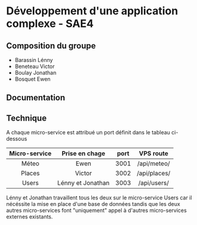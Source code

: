 # Développement d'une application complexe - SAE4

## Composition du groupe

- Barassin Lénny
- Beneteau Victor
- Boulay Jonathan
- Bosquet Ewen

## Documentation

## Technique

A chaque micro-service est attribué un port définit dans le tableau ci-dessous

|Micro-service|Prise en chage|port|VPS route|
|:--:|:--:|:--:|:--:|
|Méteo|Ewen|3001|/api/meteo/|
|Places|Victor|3002|/api/places/|
|Users|Lénny et Jonathan|3003|/api/users/|

Lénny et Jonathan travaillent tous les deux sur le micro-service Users car il nécéssite la mise en place d'une base de données tandis que les deux autres micro-services font "uniquement" appel à d'autres micro-services externes existants.